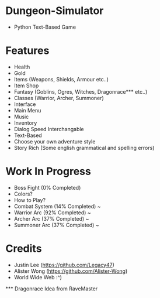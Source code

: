 # Dungeon-Simulator
* Python Text-Based Game

# Features
* Health
* Gold
* Items (Weapons, Shields, Armour etc..)
* Item Shop
* Fantasy (Goblins, Ogres, Witches, Dragonrace*** etc..) 
* Classes (Warrior, Archer, Summoner)
* Interface
* Main Menu
* Music
* Inventory
* Dialog Speed Interchangable
* Text-Based
* Choose your own adventure style
* Story Rich (Some english grammatical and spelling errors)

# Work In Progress
* Boss Fight (0% Completed) 
* Colors?
* How to Play?
* Combat System (14% Completed) ~
* Warrior Arc (92% Completed) ~
* Archer Arc (37% Completed) ~
* Summoner Arc (37% Completed) ~

# Credits
* Justin Lee (https://github.com/Legacy47)
* Alister Wong (https://github.com/Alister-Wong)
* World Wide Web :^)






*** Dragonrace Idea from RaveMaster
